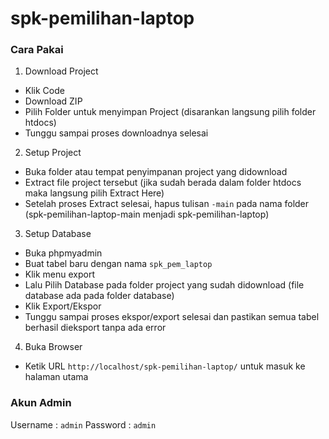 ﻿# spk-pemilihan-laptop

### Cara Pakai
1. Download Project
  - Klik Code
  - Download ZIP
  - Pilih Folder untuk menyimpan Project (disarankan langsung pilih folder htdocs)
  - Tunggu sampai proses downloadnya selesai
2. Setup Project
  - Buka folder atau tempat penyimpanan project yang didownload
  - Extract file project tersebut (jika sudah berada dalam folder htdocs maka langsung pilih Extract Here)
  - Setelah proses Extract selesai, hapus tulisan `-main` pada nama folder (spk-pemilihan-laptop-main menjadi spk-pemilihan-laptop)
3. Setup Database
  - Buka phpmyadmin
  - Buat tabel baru dengan nama `spk_pem_laptop`
  - Klik menu export
  - Lalu Pilih Database pada folder project yang sudah didownload (file database ada pada folder database)
  - Klik Export/Ekspor
  - Tunggu sampai proses ekspor/export selesai dan pastikan semua tabel berhasil dieksport tanpa ada error
4. Buka Browser
  - Ketik URL `http://localhost/spk-pemilihan-laptop/` untuk masuk ke halaman utama

### Akun Admin
Username : `admin`
Password : `admin`
